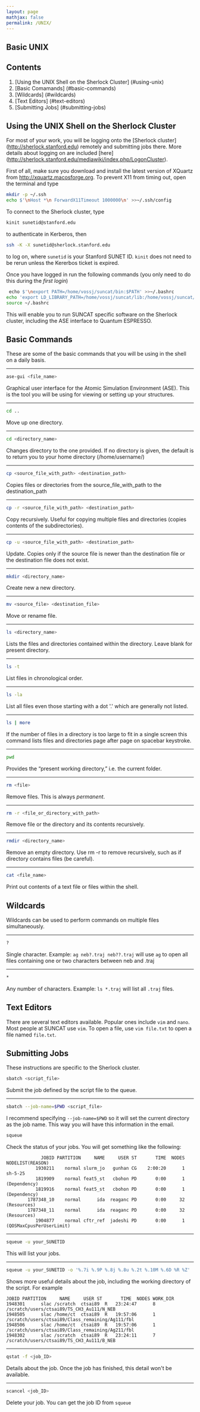 ```yaml
---
layout: page
mathjax: false 
permalink: /UNIX/
---
```


## Basic UNIX

## Contents
1. [Using the UNIX Shell on the Sherlock Cluster] (#using-unix)
2. [Basic Comamands] (#basic-commands)
3. [Wildcards] (#wildcards)
4. [Text Editors] (#text-editors)
5. [Submitting Jobs] (#submitting-jobs)

## Using the UNIX Shell on the Sherlock Cluster

For most of your work, you will be logging onto the [Sherlock cluster] (http://sherlock.stanford.edu) remotely and submitting jobs there. More details about logging on are included [here] (http://sherlock.stanford.edu/mediawiki/index.php/LogonCluster).

First of all, make sure you download and install the latest version of XQuartz from http://xquartz.macosforge.org. To prevent X11 from timing out, open the terminal and type

```bash
mkdir -p ~/.ssh
echo $'\nHost *\n ForwardX11Timeout 1000000\n' >>~/.ssh/config
```

To connect to the Sherlock cluster, type

```bash
kinit sunetid@stanford.edu
```

to authenticate in Kerberos, then

```bash
ssh -K -X sunetid@sherlock.stanford.edu
```
to log on, where ```sunetid``` is your Stanford SUNET ID. ```kinit``` does not need to be rerun unless the Kererbos ticket is expired.

Once you have logged in run the following commands (you only need to do this during the *first login*)

```bash
￼echo $'\nexport PATH=/home/vossj/suncat/bin:$PATH' >>~/.bashrc
echo 'export LD_LIBRARY_PATH=/home/vossj/suncat/lib:/home/vossj/suncat/lib64:$LD_LIBRARY_PATH' >>~/.bashrc
source ~/.bashrc
```
This will enable you to run SUNCAT specific software on the Sherlock cluster, including the ASE interface to Quantum ESPRESSO.

<a name='basic-commands'></a>
## Basic Commands

These are some of the basic commands that you will be using in the shell on a daily basis.

____

```bash
ase-gui <file_name>
```
Graphical user interface for the Atomic Simulation Environment (ASE). This is the tool you will be using for viewing or setting up your structures.

____

```bash
cd ..
```
Move up one directory. 

____

```bash
cd <directory_name>
```
Changes directory to the one provided. If no directory is given, the default is to return you to your home directory (/home/username/) 

____

```bash
cp <source_file_with_path> <destination_path>
```
Copies files or directories from the source_file_with_path to the destination_path 

____

```bash
cp -r <source_file_with_path> <destination_path>
```
Copy recursively. Useful for copying multiple files and directories (copies contents of the subdirectories). 

____

```bash
cp -u <source_file_with_path> <destination_path>
```
Update. Copies only if the source file is newer than the destination file or the destination file does not exist. 

____

```bash
mkdir <directory_name>
```
Create new a new directory. 

____

```bash
mv <source_file> <destination_file>
```
Move or rename file.

____

```bash
ls <directory_name>
```
Lists the files and directories contained within the directory. Leave blank for present directory.

____

```bash
ls -t
```
List files in chronological order.

____

```bash
ls -la
```
List all files even those starting with a dot '.' which are generally not listed. 

____

```bash
ls | more
```
If the number of files in a directory is too large to fit in a single screen this command lists files and directories page after page on spacebar keystroke. 

____

```bash
pwd
```
Provides the “present working directory,” i.e.   the current folder.

____

```bash
rm <file>
```
Remove files. This is always *permanent*.

____

```bash
rm -r <file_or_directory_with_path>
```
Remove file or the directory and its contents recursively. 

____

```bash
rmdir <directory_name>
```
Remove an empty directory. Use rm -r to remove recursively, such as if directory contains files (be careful).

____

```bash
cat <file_name>
```
Print out contents of a text file or files within the shell.

<a name='wildcards'></a>
## Wildcards
Wildcards can be used to perform commands on multiple files simultaneously.

____

```bash
?
```

Single character. Example: ```ag neb?.traj neb??.traj``` will use ```ag``` to open all files containing one or two characters between neb and .traj

____

```bash
*
```
Any number of characters. Example: ```ls *.traj``` will list all ```.traj``` files.

<a name='text-editors'></a>
## Text Editors
There are several text editors available. Popular ones include ```vim``` and ```nano```. Most people at SUNCAT use ```vim```. To open a file, use ```vim file.txt``` to open a file named ```file.txt```.


<a name='submitting-jobs'></a>
## Submitting Jobs
These instructions are specific to the Sherlock cluster.

```bash
sbatch <script_file>
```
Submit the job defined by the script file to the queue.

____

```bash
sbatch --job-name=$PWD <script_file>
```

I recommend specifying `--job-name=$PWD` so it will set the current directory as the job name. This way you will have this information in the email.

```bash
squeue
```

Check the status of your jobs. You will get something like the following: 

```
             JOBID PARTITION     NAME     USER ST       TIME  NODES NODELIST(REASON)
           1930211    normal slurm_jo   gunhan CG    2:00:20      1 sh-5-25
           1819909    normal feat5_st   cbohon PD       0:00      1 (Dependency)
           1819916    normal feat5_st   cbohon PD       0:00      1 (Dependency)
        1787348_10    normal      ida  reaganc PD       0:00     32 (Resources)
        1787348_11    normal      ida  reaganc PD       0:00     32 (Resources)
           1904877    normal cftr_ref  jadeshi PD       0:00      1 (QOSMaxCpusPerUserLimit)
```
____

```bash
squeue -u your_SUNETID
```
This will list your jobs.

____

```bash
squeue -u your_SUNETID -o '%.7i %.9P %.8j %.8u %.2t %.10M %.6D %R %Z'
```
Shows more useful details about the job, including the working directory of the script. For example

```
JOBID PARTITION     NAME     USER ST       TIME  NODES WORK_DIR
1948301      slac /scratch  ctsai89  R   23:24:47      8 /scratch/users/ctsai89/TS_CH3_Au111/N_NEB
1948505      slac /home/ct  ctsai89  R   19:57:06      1 /scratch/users/ctsai89/Class_remaining/Ag111/fbl
1948506      slac /home/ct  ctsai89  R   19:57:06      1 /scratch/users/ctsai89/Class_remaining/Ag211/fbl
1948302      slac /scratch  ctsai89  R   23:24:11      7 /scratch/users/ctsai89/TS_CH3_Au111/B_NEB
```
____

```bash
qstat -f <job_ID>
```
Details about the job. Once the job has finished, this detail won't be available.

____

```bash
scancel <job_ID>
```
Delete your job. You can get the job ID from ```squeue```
